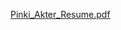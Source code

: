 [Pinki_Akter_Resume.pdf](https://github.com/user-attachments/files/16750665/Pinki_Akter_Resume.pdf)
